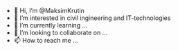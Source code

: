 - 👋 Hi, I’m @MaksimKrutin
- 👀 I’m interested in civil ingineering and IT-technologies
- 🌱 I’m currently learning ...
- 💞️ I’m looking to collaborate on ...
- 📫 How to reach me ...

<!---
MaksimKrutin/MaksimKrutin is a ✨ special ✨ repository because its `README.md` (this file) appears on your GitHub profile.
You can click the Preview link to take a look at your changes.
--->
